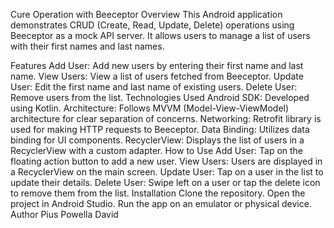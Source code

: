Cure Operation with Beeceptor
Overview
This Android application demonstrates CRUD (Create, Read, Update, Delete) operations using Beeceptor as a mock API server. It allows users to manage a list of users with their first names and last names.

Features
Add User: Add new users by entering their first name and last name.
View Users: View a list of users fetched from Beeceptor.
Update User: Edit the first name and last name of existing users.
Delete User: Remove users from the list.
Technologies Used
Android SDK: Developed using Kotlin.
Architecture: Follows MVVM (Model-View-ViewModel) architecture for clear separation of concerns.
Networking: Retrofit library is used for making HTTP requests to Beeceptor.
Data Binding: Utilizes data binding for UI components.
RecyclerView: Displays the list of users in a RecyclerView with a custom adapter.
How to Use
Add User: Tap on the floating action button to add a new user.
View Users: Users are displayed in a RecyclerView on the main screen.
Update User: Tap on a user in the list to update their details.
Delete User: Swipe left on a user or tap the delete icon to remove them from the list.
Installation
Clone the repository.
Open the project in Android Studio.
Run the app on an emulator or physical device.
Author
Pius Powella David
